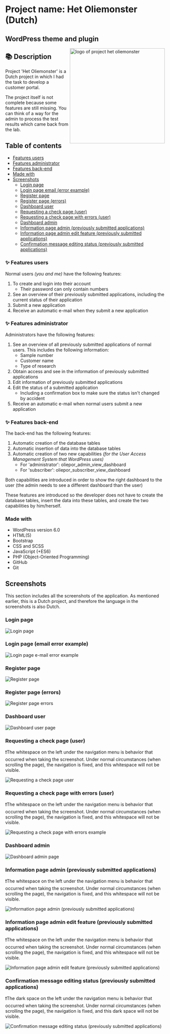# Project name: Het Oliemonster (Dutch)
## WordPress theme and plugin

<img align="right" src="wordpress-theme/assets/images/logo.jpg" alt="logo of project het oliemonster" width="300">

## :books: Description
Project 'Het Oliemonster' is a Dutch project in which I had the task to develop a customer portal.

The project itself is not complete because some features are still missing. You can think of a way for the admin to process the test results which came back from the lab.

## Table of contents

- [Features users](#sparkles-features-users)
- [Features administrator](#sparkles-features-administrator)
- [Features back-end](#sparkles-features-back-end)
- [Made with](#made-with)
- [Screenshots](#screenshots)
  - [Login page](#login-page)
  - [Login page email (error example)](#login-page-email-error-example)
  - [Register page](#register-page)
  - [Register page (errors)](#register-page-errors)
  - [Dashboard user](#dashboard-user)
  - [Requesting a check page (user)](#requesting-a-check-page-user)
  - [Requesting a check page with errors (user)](#requesting-a-check-page-with-errors-user)
  - [Dashboard admin](#dashboard-admin)
  - [Information page admin (previously submitted applications)](#information-page-admin-previously-submitted-applications)
  - [Information page admin edit feature (previously submitted applications)](#information-page-admin-edit-feature-previously-submitted-applications)
  - [Confirmation message editing status (previously submitted applications)](#confirmation-message-editing-status-previously-submitted-applications)

### :sparkles: Features users
Normal users _(you and me)_ have the following features:
1. To create and login into their account
   * Their password can only contain numbers
3. See an overview of their previously submitted applications, including the current status of their application
4. Submit a new application
5. Receive an automatic e-mail when they submit a new application

### :sparkles: Features administrator
Administrators have the following features:
1. See an overview of all previously submitted applications of normal users. This includes the following information:
   * Sample number
   * Customer name
   * Type of research
2. Obtain access and see in the information of previously submitted applications
3. Edit information of previously submitted applications
4. Edit the status of a submitted application
   * Including a confirmation box to make sure the status isn't changed by accident
5. Receive an automatic e-mail when normal users submit a new application

### :sparkles: Features back-end
The back-end has the following features:
1. Automatic creation of the database tables 
2. Automatic insertion of data into the database tables
3. Automatic creation of two new capabilities _(for the User Access Management System that WordPress uses)_
   * For 'administrator': oliepor_admin_view_dashboard
   * For 'subscriber': oliepor_subscriber_view_dashboard

Both capabilities are introduced in order to show the right dashboard to the user (the admin needs to see a different dashboard than the user)

These features are introduced so the developer does not have to create the database tables, insert the data into these tables, and create the two capabilities by him/herself.

### Made with
- WordPress version 6.0
- HTML(5)
- Bootstrap
- CSS and SCSS
- JavaScript (+ES6)
- PHP (Object-Oriented Programming)
- GitHub
- Git

## Screenshots
This section includes all the screenshots of the application.
As mentioned earlier, this is a Dutch project, and therefore the language in the screenshots is also Dutch.

### Login page
![Login page](screenshots/login-page.png)

### Login page (email error example)
![Login page e-mail error example](screenshots/login-page-email-error.png)

### Register page
![Register page](screenshots/register-page.png)

### Register page (errors)
![Register page errors](screenshots/register-page-errors.png)

### Dashboard user
![Dashboard user page](screenshots/dashboard-user.png)

### Requesting a check page (user)
❗The whitespace on the left under the navigation menu is behavior that occurred when taking the screenshot.
Under normal circumstances (when scrolling the page), the navigation is fixed, and this whitespace will not be visible.

![Requesting a check page user](screenshots/requesting-a-check-page.png)

### Requesting a check page with errors (user)
❗The whitespace on the left under the navigation menu is behavior that occurred when taking the screenshot.
Under normal circumstances (when scrolling the page), the navigation is fixed, and this whitespace will not be visible.

![Requesting a check page with errors example](screenshots/requesting-a-check-page-errors.png)

### Dashboard admin
![Dashboard admin page](screenshots/dashboard-admin.png)

### Information page admin (previously submitted applications)
❗The whitespace on the left under the navigation menu is behavior that occurred when taking the screenshot.
Under normal circumstances (when scrolling the page), the navigation is fixed, and this whitespace will not be visible.

![Information page admin (previously submitted applications)](screenshots/information-page-admin.png)

### Information page admin edit feature (previously submitted applications)
❗The whitespace on the left under the navigation menu is behavior that occurred when taking the screenshot.
Under normal circumstances (when scrolling the page), the navigation is fixed, and this whitespace will not be visible.

![Information page admin edit feature (previously submitted applications)](screenshots/information-page-admin-edit.png)

### Confirmation message editing status (previously submitted applications)
❗The dark space on the left under the navigation menu is behavior that occurred when taking the screenshot.
Under normal circumstances (when scrolling the page), the navigation is fixed, and this dark space will not be visible.

![Confirmation message editing status (previously submitted applications)](screenshots/confirmation-message-admin.png)
